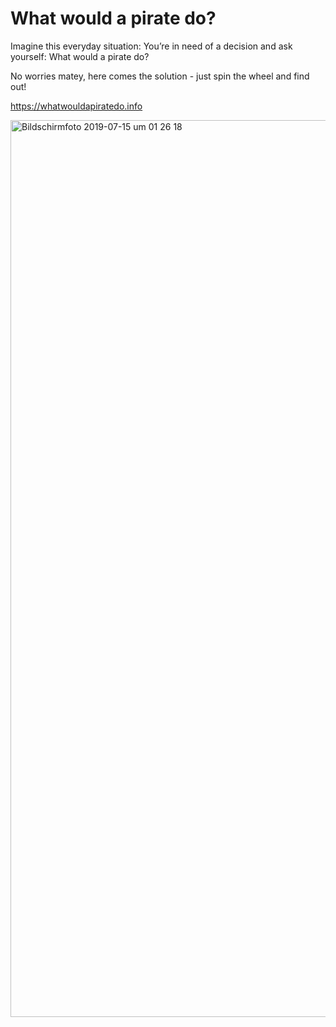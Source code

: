 # What would a pirate do?

Imagine this everyday situation: You’re in need of a decision and ask yourself: What would a pirate do?

No worries matey, here comes the solution - just spin the wheel and find out!

https://whatwouldapiratedo.info

<a href="https://whatwouldapiratedo.info" target="_blank"><img width="1435" alt="Bildschirmfoto 2019-07-15 um 01 26 18" src="https://user-images.githubusercontent.com/1476865/61190639-9cab6580-a69f-11e9-95eb-2f40e48d57ce.png"></a>

